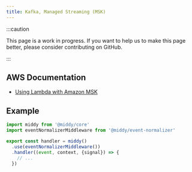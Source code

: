 ```yaml
---
title: Kafka, Managed Streaming (MSK)
---
```


:::caution

This page is a work in progress. If you want to help us to make this page better, please consider contributing on GitHub.

:::

## AWS Documentation
- [Using Lambda with Amazon MSK](https://docs.aws.amazon.com/lambda/latest/dg/with-msk.html)

## Example
```javascript
import middy from '@middy/core'
import eventNormalizerMiddleware from '@middy/event-normalizer'

export const handler = middy()
  .use(eventNormalizerMiddleware())
  .handler((event, context, {signal}) => {
    // ...
  })
```
